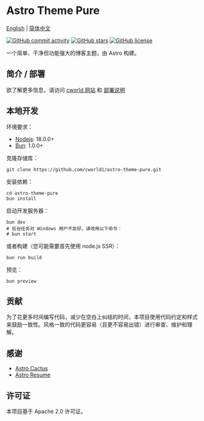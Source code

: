 # Astro Theme Pure

[English](./README.md) | [简体中文](./README-zh-CN.md)

[![GitHub commit activity](https://img.shields.io/github/commit-activity/t/cworld1/astro-theme-pure?label=commits&style=flat-square)](https://github.com/cworld1/astro-theme-pure/commits)
[![GitHub stars](https://img.shields.io/github/stars/cworld1/astro-theme-pure?style=flat-square)](https://github.com/cworld1/astro-theme-pure/stargazers)
[![GitHub license](https://img.shields.io/github/license/cworld1/astro-theme-pure?style=flat-square)](https://github.com/cworld1/astro-theme-pure/blob/main/LICENSE)

一个简单、干净但功能强大的博客主题，由 Astro 构建。

## 简介 / 部署

欲了解更多信息，请访问 [cworld 网站](https://cworld.top/blog/theme-resume) 和 [部署说明](https://theme-astro-pure.vercel.app/blog/customize-zh)

## 本地开发

环境要求：

- [Nodejs](https://nodejs.org/): 18.0.0+
- [Bun](https://bun.sh/): 1.0.0+

克隆存储库：

```shell
git clone https://github.com/cworld1/astro-theme-pure.git
```

安装依赖：

```shell
cd astro-theme-pure
bun install
```

启动开发服务器：

```shell
bun dev
# 后台任务对 Windows 用户不友好。请改用以下命令：
# bun start
```

或者构建（您可能需要首先使用 node.js SSR）：

```shell
bun run build
```

预览：

```shell
bun preview
```

## 贡献

为了花更多时间编写代码，减少在空白上纠结的时间，本项目使用代码约定和样式来鼓励一致性。风格一致的代码更容易（且更不容易出错）进行审查、维护和理解。

## 感谢

- [Astro Cactus](https://github.com/chrismwilliams/astro-theme-cactus)
- [Astro Resume](https://github.com/srleom/astro-theme-resume)

## 许可证

本项目基于 Apache 2.0 许可证。